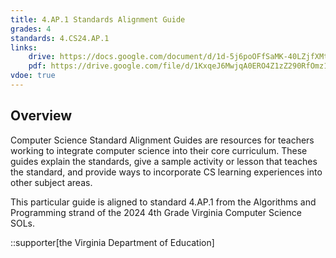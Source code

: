 ```yaml
---
title: 4.AP.1 Standards Alignment Guide
grades: 4
standards: 4.CS24.AP.1
links:
    drive: https://docs.google.com/document/d/1d-5j6poOFfSaMK-40LZjfXMtBN7BCNw6ELOwytLYkws/edit?usp=drive_link
    pdf: https://drive.google.com/file/d/1KxqeJ6MwjqA0ERO4Z1zZ290RfOmz1HVT/view?usp=drive_link
vdoe: true
---
```


## Overview

Computer Science Standard Alignment Guides are resources for teachers working to integrate computer science into their core curriculum. These guides explain the standards, give a sample activity or lesson that teaches the standard, and provide ways to incorporate CS learning experiences into other subject areas. 

This particular guide is aligned to standard 4.AP.1 from the Algorithms and Programming strand of the 2024 4th Grade Virginia Computer Science SOLs.

::supporter[the Virginia Department of Education]